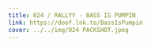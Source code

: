 ```yaml
---
title: 024 / RALLYY - BASS IS PUMPIN
link: https://doof.lnk.to/BassIsPumpin
cover: ../../img/024 PACKSHOT.jpeg
---
```

